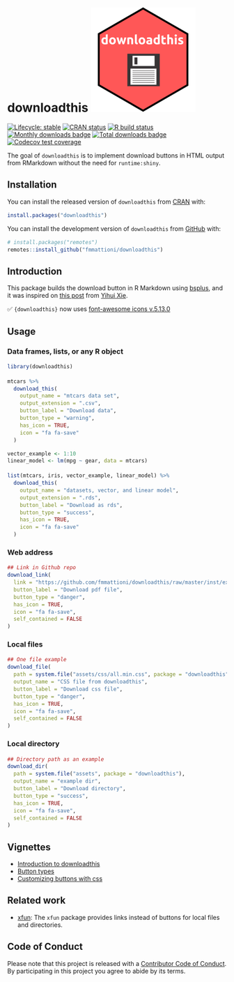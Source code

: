 
<!-- README.md is generated from README.Rmd. Please edit that file -->

# downloadthis <img src='man/figures/logo.png' height="240" />

<!-- badges: start -->

[![Lifecycle:
stable](https://img.shields.io/badge/lifecycle-stable-brightgreen.svg)](https://lifecycle.r-lib.org/articles/stages.html#stable)
[![CRAN
status](https://www.r-pkg.org/badges/version-ago/downloadthis)](https://CRAN.R-project.org/package=downloadthis)
[![R build
status](https://github.com/fmmattioni/downloadthis/workflows/R-CMD-check/badge.svg)](https://github.com/fmmattioni/downloadthis)
[![Monthly downloads
badge](https://cranlogs.r-pkg.org/badges/last-month/downloadthis?color=blue)](https://CRAN.R-project.org/package=downloadthis)
[![Total downloads
badge](https://cranlogs.r-pkg.org/badges/grand-total/downloadthis?color=blue)](https://CRAN.R-project.org/package=downloadthis)
[![Codecov test
coverage](https://codecov.io/gh/fmmattioni/downloadthis/branch/master/graph/badge.svg)](https://app.codecov.io/gh/fmmattioni/downloadthis?branch=master)
<!-- badges: end -->

The goal of `downloadthis` is to implement download buttons in HTML
output from RMarkdown without the need for `runtime:shiny`.

## Installation

You can install the released version of `downloadthis` from
[CRAN](https://CRAN.R-project.org/package=downloadthis) with:

``` r
install.packages("downloadthis")
```

You can install the development version of `downloadthis` from
[GitHub](https://github.com/fmmattioni/downloadthis/) with:

``` r
# install.packages("remotes")
remotes::install_github("fmmattioni/downloadthis")
```

## Introduction

This package builds the download button in R Markdown using
[bsplus](https://github.com/ijlyttle/bsplus), and it was inspired on
[this post](https://yihui.org/en/2018/07/embed-file/) from [Yihui
Xie](https://github.com/yihui).

✅ `{downloadthis}` now uses [font-awesome icons
v.5.13.0](https://fontawesome.com/)

## Usage

### Data frames, lists, or any R object

``` r
library(downloadthis)

mtcars %>%
  download_this(
    output_name = "mtcars data set",
    output_extension = ".csv",
    button_label = "Download data",
    button_type = "warning",
    has_icon = TRUE,
    icon = "fa fa-save"
  )
```

``` r
vector_example <- 1:10
linear_model <- lm(mpg ~ gear, data = mtcars)

list(mtcars, iris, vector_example, linear_model) %>%
  download_this(
    output_name = "datasets, vector, and linear model",
    output_extension = ".rds",
    button_label = "Download as rds",
    button_type = "success",
    has_icon = TRUE,
    icon = "fa fa-save"
  )
```

### Web address

``` r
## Link in Github repo
download_link(
  link = "https://github.com/fmmattioni/downloadthis/raw/master/inst/example/file_1.pdf",
  button_label = "Download pdf file",
  button_type = "danger",
  has_icon = TRUE,
  icon = "fa fa-save",
  self_contained = FALSE
)
```

### Local files

``` r
## One file example
download_file(
  path = system.file("assets/css/all.min.css", package = "downloadthis"),
  output_name = "CSS file from downloadthis",
  button_label = "Download css file",
  button_type = "danger",
  has_icon = TRUE,
  icon = "fa fa-save",
  self_contained = FALSE
)
```

### Local directory

``` r
## Directory path as an example
download_dir(
  path = system.file("assets", package = "downloadthis"),
  output_name = "example dir",
  button_label = "Download directory",
  button_type = "success",
  has_icon = TRUE,
  icon = "fa fa-save",
  self_contained = FALSE
)
```

## Vignettes

-   [Introduction to
    downloadthis](https://fmmattioni.github.io/downloadthis/articles/downloadthis.html)
-   [Button
    types](https://fmmattioni.github.io/downloadthis/articles/button_types.html)
-   [Customizing buttons with
    css](https://fmmattioni.github.io/downloadthis/articles/customization.html)

## Related work

-   [xfun](https://github.com/yihui/xfun): The `xfun` package provides
    links instead of buttons for local files and directories.

## Code of Conduct

Please note that this project is released with a [Contributor Code of
Conduct](https://www.contributor-covenant.org/version/1/0/0/code-of-conduct.html).
By participating in this project you agree to abide by its terms.
